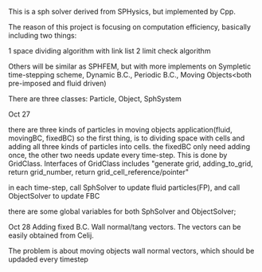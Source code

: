 This is a sph solver derived from SPHysics, but implemented by Cpp.

The reason of this project is focusing on computation efficiency, basically including two things:

1 space dividing algorithm with link list
2 limit check algorithm

Others will be similar as SPHFEM, but with more implements on  Sympletic time-stepping scheme, Dynamic B.C., Periodic B.C., Moving Objects<both pre-imposed and fluid driven)

There are three classes: Particle, Object, SphSystem 

Oct 27

there are three kinds of particles in moving objects application(fluid, movingBC, fixedBC)
so the first thing, is to dividing space with cells and adding all three kinds of particles into cells. the fixedBC only need adding once, the other two needs update every time-step. This is done by GridClass. Interfaces of GridClass includes "generate grid, adding_to_grid, return grid_number, return grid_cell_reference/pointer"

in each time-step, call SphSolver to update fluid particles(FP), and call ObjectSolver to update FBC

there are some global variables for both SphSolver and ObjectSolver;

Oct 28
Adding fixed B.C. Wall normal/tang vectors. The vectors can be easily obtained from Celij. 

The problem is about moving objects wall normal vectors, which should be updaded every timestep
